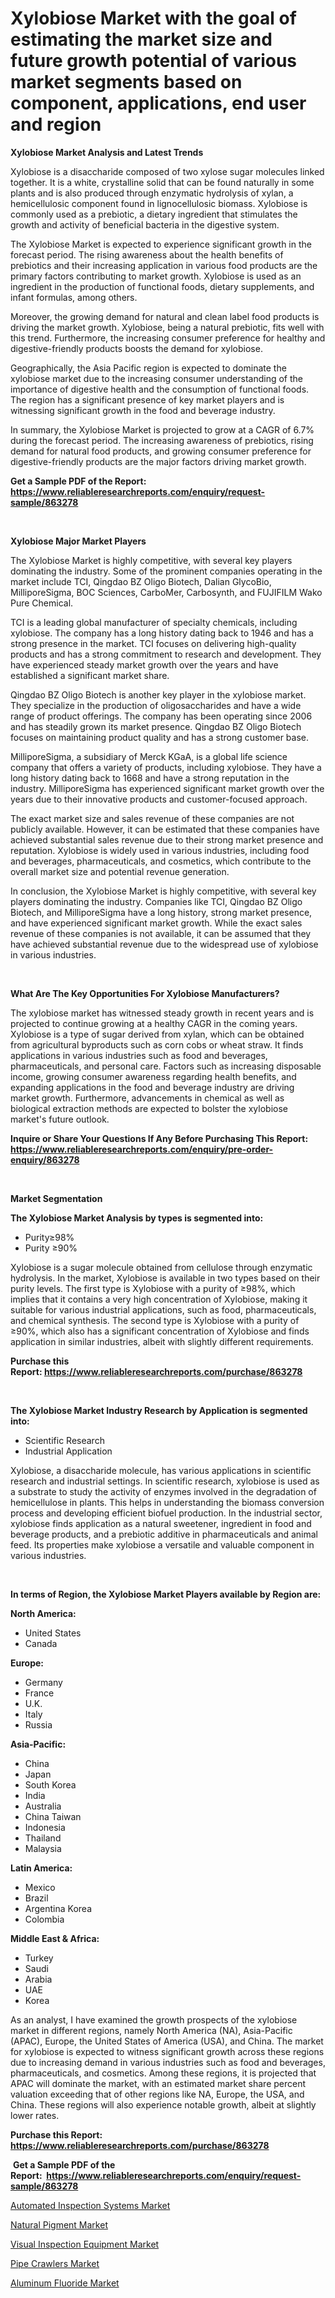 <p><h1>Xylobiose Market with the goal of estimating the market size and future growth potential of various market segments based on component, applications, end user and region</h1></p><p><strong>Xylobiose Market Analysis and Latest Trends</strong></p>
<p><p>Xylobiose is a disaccharide composed of two xylose sugar molecules linked together. It is a white, crystalline solid that can be found naturally in some plants and is also produced through enzymatic hydrolysis of xylan, a hemicellulosic component found in lignocellulosic biomass. Xylobiose is commonly used as a prebiotic, a dietary ingredient that stimulates the growth and activity of beneficial bacteria in the digestive system.</p><p>The Xylobiose Market is expected to experience significant growth in the forecast period. The rising awareness about the health benefits of prebiotics and their increasing application in various food products are the primary factors contributing to market growth. Xylobiose is used as an ingredient in the production of functional foods, dietary supplements, and infant formulas, among others.</p><p>Moreover, the growing demand for natural and clean label food products is driving the market growth. Xylobiose, being a natural prebiotic, fits well with this trend. Furthermore, the increasing consumer preference for healthy and digestive-friendly products boosts the demand for xylobiose.</p><p>Geographically, the Asia Pacific region is expected to dominate the xylobiose market due to the increasing consumer understanding of the importance of digestive health and the consumption of functional foods. The region has a significant presence of key market players and is witnessing significant growth in the food and beverage industry.</p><p>In summary, the Xylobiose Market is projected to grow at a CAGR of 6.7% during the forecast period. The increasing awareness of prebiotics, rising demand for natural food products, and growing consumer preference for digestive-friendly products are the major factors driving market growth.</p></p>
<p><strong>Get a Sample PDF of the Report:&nbsp; <a href="https://www.reliableresearchreports.com/enquiry/request-sample/863278">https://www.reliableresearchreports.com/enquiry/request-sample/863278</a></strong></p>
<p>&nbsp;</p>
<p><strong>Xylobiose Major Market Players</strong></p>
<p><p>The Xylobiose Market is highly competitive, with several key players dominating the industry. Some of the prominent companies operating in the market include TCI, Qingdao BZ Oligo Biotech, Dalian GlycoBio, MilliporeSigma, BOC Sciences, CarboMer, Carbosynth, and FUJIFILM Wako Pure Chemical.</p><p>TCI is a leading global manufacturer of specialty chemicals, including xylobiose. The company has a long history dating back to 1946 and has a strong presence in the market. TCI focuses on delivering high-quality products and has a strong commitment to research and development. They have experienced steady market growth over the years and have established a significant market share.</p><p>Qingdao BZ Oligo Biotech is another key player in the xylobiose market. They specialize in the production of oligosaccharides and have a wide range of product offerings. The company has been operating since 2006 and has steadily grown its market presence. Qingdao BZ Oligo Biotech focuses on maintaining product quality and has a strong customer base.</p><p>MilliporeSigma, a subsidiary of Merck KGaA, is a global life science company that offers a variety of products, including xylobiose. They have a long history dating back to 1668 and have a strong reputation in the industry. MilliporeSigma has experienced significant market growth over the years due to their innovative products and customer-focused approach.</p><p>The exact market size and sales revenue of these companies are not publicly available. However, it can be estimated that these companies have achieved substantial sales revenue due to their strong market presence and reputation. Xylobiose is widely used in various industries, including food and beverages, pharmaceuticals, and cosmetics, which contribute to the overall market size and potential revenue generation.</p><p>In conclusion, the Xylobiose Market is highly competitive, with several key players dominating the industry. Companies like TCI, Qingdao BZ Oligo Biotech, and MilliporeSigma have a long history, strong market presence, and have experienced significant market growth. While the exact sales revenue of these companies is not available, it can be assumed that they have achieved substantial revenue due to the widespread use of xylobiose in various industries.</p></p>
<p>&nbsp;</p>
<p><strong>What Are The Key Opportunities For Xylobiose Manufacturers?</strong></p>
<p><p>The xylobiose market has witnessed steady growth in recent years and is projected to continue growing at a healthy CAGR in the coming years. Xylobiose is a type of sugar derived from xylan, which can be obtained from agricultural byproducts such as corn cobs or wheat straw. It finds applications in various industries such as food and beverages, pharmaceuticals, and personal care. Factors such as increasing disposable income, growing consumer awareness regarding health benefits, and expanding applications in the food and beverage industry are driving market growth. Furthermore, advancements in chemical as well as biological extraction methods are expected to bolster the xylobiose market's future outlook.</p></p>
<p><strong>Inquire or Share Your Questions If Any Before Purchasing This Report: <a href="https://www.reliableresearchreports.com/enquiry/pre-order-enquiry/863278">https://www.reliableresearchreports.com/enquiry/pre-order-enquiry/863278</a></strong></p>
<p>&nbsp;</p>
<p><strong>Market Segmentation</strong></p>
<p><strong>The Xylobiose Market Analysis by types is segmented into:</strong></p>
<p><ul><li>Purity≥98%</li><li>Purity ≥90%</li></ul></p>
<p><p>Xylobiose is a sugar molecule obtained from cellulose through enzymatic hydrolysis. In the market, Xylobiose is available in two types based on their purity levels. The first type is Xylobiose with a purity of ≥98%, which implies that it contains a very high concentration of Xylobiose, making it suitable for various industrial applications, such as food, pharmaceuticals, and chemical synthesis. The second type is Xylobiose with a purity of ≥90%, which also has a significant concentration of Xylobiose and finds application in similar industries, albeit with slightly different requirements.</p></p>
<p><strong>Purchase this Report:&nbsp;<a href="https://www.reliableresearchreports.com/purchase/863278">https://www.reliableresearchreports.com/purchase/863278</a></strong></p>
<p>&nbsp;</p>
<p><strong>The Xylobiose Market Industry Research by Application is segmented into:</strong></p>
<p><ul><li>Scientific Research</li><li>Industrial Application</li></ul></p>
<p><p>Xylobiose, a disaccharide molecule, has various applications in scientific research and industrial settings. In scientific research, xylobiose is used as a substrate to study the activity of enzymes involved in the degradation of hemicellulose in plants. This helps in understanding the biomass conversion process and developing efficient biofuel production. In the industrial sector, xylobiose finds application as a natural sweetener, ingredient in food and beverage products, and a prebiotic additive in pharmaceuticals and animal feed. Its properties make xylobiose a versatile and valuable component in various industries.</p></p>
<p>&nbsp;</p>
<p><strong>In terms of Region, the Xylobiose Market Players available by Region are:</strong></p>
<p>
    <p> <strong> North America: </strong>
        <ul>
            <li>United States</li>
            <li>Canada</li>
        </ul>
        </p> 
    <p> <strong> Europe: </strong>
        <ul>
            <li>Germany</li>
            <li>France</li>
            <li>U.K.</li>
            <li>Italy</li>
            <li>Russia</li>
        </ul>
        </p> 
    <p> <strong> Asia-Pacific: </strong>
        <ul>
            <li>China</li>
            <li>Japan</li>
            <li>South Korea</li>
            <li>India</li>
            <li>Australia</li>
            <li>China Taiwan</li>
            <li>Indonesia</li>
            <li>Thailand</li>
            <li>Malaysia</li>
        </ul>
        </p> 
    <p> <strong> Latin America: </strong>
        <ul>
            <li>Mexico</li>
            <li>Brazil</li>
            <li>Argentina Korea</li>
            <li>Colombia</li>
        </ul>
        </p> 
    <p> <strong> Middle East & Africa: </strong>
        <ul>
            <li>Turkey</li>
            <li>Saudi</li>
            <li>Arabia</li>
            <li>UAE</li>
            <li>Korea</li>
        </ul>
    </p>
    </p>
<p><p>As an analyst, I have examined the growth prospects of the xylobiose market in different regions, namely North America (NA), Asia-Pacific (APAC), Europe, the United States of America (USA), and China. The market for xylobiose is expected to witness significant growth across these regions due to increasing demand in various industries such as food and beverages, pharmaceuticals, and cosmetics. Among these regions, it is projected that APAC will dominate the market, with an estimated market share percent valuation exceeding that of other regions like NA, Europe, the USA, and China. These regions will also experience notable growth, albeit at slightly lower rates.</p></p>
<p><strong>Purchase this Report: <a href="https://www.reliableresearchreports.com/purchase/863278">https://www.reliableresearchreports.com/purchase/863278</a></strong></p>
<p>&nbsp;<strong>Get a Sample PDF of the Report:&nbsp;&nbsp;<a href="https://www.reliableresearchreports.com/enquiry/request-sample/863278">https://www.reliableresearchreports.com/enquiry/request-sample/863278</a></strong></p>
<p><strong></strong></p>
<p><p><a href="https://medium.com/@klrahulrp23/automated-inspection-systems-market-insights-into-market-cagr-market-trends-and-growth-2bb30d98e43e">Automated Inspection Systems Market</a></p><p><a href="https://github.com/gaydyna/Market-Research-Report-List-1/blob/main/natural-pigment-market.md">Natural Pigment Market</a></p><p><a href="https://medium.com/@suryayadavrp23/visual-inspection-equipment-market-size-market-outlook-and-market-forecast-2023-to-2030-bf01f6e95e95">Visual Inspection Equipment Market</a></p><p><a href="https://medium.com/@nayanmongiarp23/pipe-crawlers-market-size-cagr-trends-2024-2030-ca8c52b213f3">Pipe Crawlers Market</a></p><p><a href="https://github.com/tamvrosiya/Market-Research-Report-List-1/blob/main/aluminum-fluoride-market.md">Aluminum Fluoride Market</a></p></p>